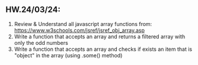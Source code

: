 ## HW.24/03/24:
1) Review & Understand all javascript array functions from: https://www.w3schools.com/jsref/jsref_obj_array.asp
2) Write a function that accepts an array and returns a filtered array with only the odd numbers
3) Write a function that accepts an array and checks if exists an item that is "object" in the array (using .some() method)